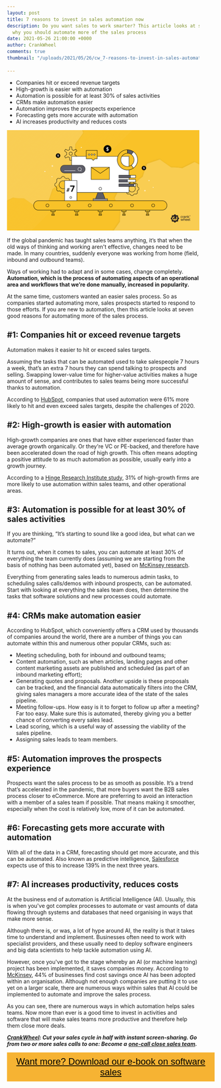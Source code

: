```yaml
---
layout: post
title: 7 reasons to invest in sales automation now
description: Do you want sales to work smarter? This article looks at seven good reasons
  why you should automate more of the sales process
date: 2021-05-26 21:00:00 +0000
author: CrankWheel
comments: true
thumbnail: "/uploads/2021/05/26/cw_7-reasons-to-invest-in-sales-automation-now-1.png"

---
```

* Companies hit or exceed revenue targets
* High-growth is easier with automation
* Automation is possible for at least 30% of sales activities
* CRMs make automation easier
* Automation improves the prospects experience
* Forecasting gets more accurate with automation
* AI increases productivity and reduces costs

![Sales automation screen share](/uploads/2021/05/26/cw_7-reasons-to-invest-in-sales-automation-now-1.png)

If the global pandemic has taught sales teams anything, it’s that when the old ways of thinking and working aren't effective, changes need to be made. In many countries, suddenly everyone was working from home (field, inbound and outbound teams).

Ways of working had to adapt and in some cases, change completely. **Automation, which is the process of automating aspects of an operational area and workflows that we’re done manually, increased in popularity.**

At the same time, customers wanted an easier sales process. So as companies started automating more, sales prospects started to respond to those efforts. If you are new to automation, then this article looks at seven good reasons for automating more of the sales process.

## #1: Companies hit or exceed revenue targets

Automation makes it easier to hit or exceed sales targets.

Assuming the tasks that can be automated used to take salespeople 7 hours a week, that’s an extra 7 hours they can spend talking to prospects and selling. Swapping lower-value time for higher-value activities makes a huge amount of sense, and contributes to sales teams being more successful thanks to automation.

According to [HubSpot](https://blog.hubspot.com/sales/sales-automation-stats), companies that used automation were 61% more likely to hit and even exceed sales targets, despite the challenges of 2020.

## #2: High-growth is easier with automation

High-growth companies are ones that have either experienced faster than average growth organically. Or they're VC or PE-backed, and therefore have been accelerated down the road of high growth. This often means adopting a positive attitude to as much automation as possible, usually early into a growth journey.

According to a [Hinge Research Institute study](https://komarketing.com/industry-news/study-high-growth-marketers-more-likely-to-have-mature-automation-in-place-4358/), 31% of high-growth firms are more likely to use automation within sales teams, and other operational areas.

## #3: Automation is possible for at least 30% of sales activities

If you are thinking, “It’s starting to sound like a good idea, but what can we automate?”

It turns out, when it comes to sales, you can automate at least 30% of everything the team currently does (assuming we are starting from the basis of nothing has been automated yet), based on [McKinsey research](https://www.mckinsey.com/business-functions/marketing-and-sales/our-insights/sales-automation-the-key-to-boosting-revenue-and-reducing-costs).

Everything from generating sales leads to numerous admin tasks, to scheduling sales calls/demos with inbound prospects, can be automated. Start with looking at everything the sales team does, then determine the tasks that software solutions and new processes could automate.

## #4: CRMs make automation easier

According to HubSpot, which conveniently offers a CRM used by thousands of companies around the world, there are a number of things you can automate within this and numerous other popular CRMs, such as:

* Meeting scheduling, both for inbound and outbound teams;
* Content automation, such as when articles, landing pages and other content marketing assets are published and scheduled (as part of an inbound marketing effort);
* Generating quotes and proposals. Another upside is these proposals can be tracked, and the financial data automatically filters into the CRM, giving sales managers a more accurate idea of the state of the sales pipeline.
* Meeting follow-ups. How easy is it to forget to follow up after a meeting? Far too easy. Make sure this is automated, thereby giving you a better chance of converting every sales lead.
* Lead scoring, which is a useful way of assessing the viability of the sales pipeline.
* Assigning sales leads to team members.

## #5: Automation improves the prospects experience

Prospects want the sales process to be as smooth as possible. It’s a trend that’s accelerated in the pandemic, that more buyers want the B2B sales process closer to eCommerce. More are preferring to avoid an interaction with a member of a sales team if possible. That means making it smoother, especially when the cost is relatively low, more of it can be automated.

## #6: Forecasting gets more accurate with automation

With all of the data in a CRM, forecasting should get more accurate, and this can be automated. Also known as predictive intelligence, [Salesforce](https://www.mckinsey.com/business-functions/marketing-and-sales/our-insights/sales-automation-the-key-to-boosting-revenue-and-reducing-costs) expects use of this to increase 139% in the next three years.

## #7: AI increases productivity, reduces costs

At the business end of automation is Artificial Intelligence (AI). Usually, this is when you've got complex processes to automate or vast amounts of data flowing through systems and databases that need organising in ways that make more sense.

Although there is, or was, a lot of hype around AI, the reality is that it takes time to understand and implement. Businesses often need to work with specialist providers, and these usually need to deploy software engineers and big data scientists to help tackle automation using AI.

However, once you've got to the stage whereby an AI (or machine learning) project has been implemented, it saves companies money. According to [McKinsey](https://www.mckinsey.com/business-functions/marketing-and-sales/our-insights/sales-automation-the-key-to-boosting-revenue-and-reducing-costs), 44% of businesses find cost savings once AI has been adopted within an organisation. Although not enough companies are putting it to use yet on a larger scale, there are numerous ways within sales that AI could be implemented to automate and improve the sales process.

As you can see, there are numerous ways in which automation helps sales teams. Now more than ever is a good time to invest in activities and software that will make sales teams more productive and therefore help them close more deals.

[**_CrankWheel_**](https://crankwheel.com/)**_: Cut your sales cycle in half with instant screen-sharing. Go from two or more sales calls to one: Become a_** [**_one-call close sales team_**](https://crankwheel.com/)**_._**

<style> .btn-signup { padding-top: 11px !important; border-radius: 0px !important; background-color: #f6b333; text-align: center; padding: 10px 20px !important; border: 0px !important; width: 100%; margin-bottom: 20px; } .btn-signup a { color: black !important; font-family: 'Titillium Web', sans-serif; font-size: 24px !important; font-weight: normal !important; } </style>

<div class="btn-signup"><a style="cursor: pointer;" href="/sign-up-to-download">Want more? Download our e-book on software sales</a></div>